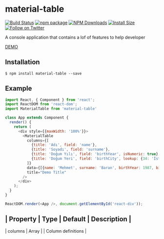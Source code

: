 # material-table

[![Build Status](https://travis-ci.org/mbrn/material-table.svg?branch=master)](https://travis-ci.org/mbrn/material-table)
[![npm package](https://img.shields.io/npm/v/material-table/latest.svg)](https://www.npmjs.com/package/material-table)
[![NPM Downloads](https://img.shields.io/npm/dm/material-table.svg?style=flat)](https://npmcharts.com/compare/material-table?minimal=true)
[![Install Size](https://packagephobia.now.sh/badge?p=material-table)](https://packagephobia.now.sh/result?p=material-table)
[![Follow on Twitter](https://img.shields.io/twitter/follow/baranmehmet.svg?label=follow+baranmehmet)](https://twitter.com/baranmehmet)

A console application that contains a lof of features to help developer

[DEMO](https://mbrn.github.io/material-table/)

## Installation
    $ npm install material-table --save

## Example 

```javascript
import React, { Component } from 'react';
import ReactDOM from 'react-dom';
import MaterialTable from 'material-table'

class App extends Component {
  render() {
    return (
      <div style={{maxWidth: '100%'}}>
        <MaterialTable
          columns={[
            {title: 'Adı', field: 'name'},
            {title: 'Soyadı', field: 'surname'},
            {title: 'Doğum Yılı', field: 'birthYear', isNumeric: true},
            {title: 'Doğum Yeri', field: 'birthCity', lookup: {34: 'İstanbul', 63: 'Şanlıurfa'}}
          ]}
          data={[{name: 'Mehmet', surname: 'Baran', birthYear: 1987, birthCity: 63}]}
          title="Demo Title"
        />
      </div>
    );
  }
}

ReactDOM.render(<App />, document.getElementById('react-div'));
```

| Property | Type  | Default | Description          |
--------------------------------------------------------------------------------------
| columns  | Array |         | Column definitions   |

